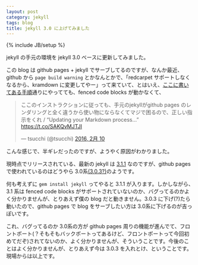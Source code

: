 ```yaml
---
layout: post
category: jekyll
tags: blog
title: jekyll 3.0 に上げてみました
---
```

{% include JB/setup %}

jekyll の手元の環境を jekyll 3.0 ベースに更新してみました。

この blog は github pages + jekyll でサーブしてるのですが、なんか最近、github から `page build warning` とかなんとかで、「redcarpet サポートしなくなるから、kramdown に変更してやー」って来ていて、とはいえ、[ここに書いてある手順](https://help.github.com/articles/updating-your-markdown-processor-to-kramdown/)通りにやってても、fenced code blocks が動かなくて、

<blockquote class="twitter-tweet" data-lang="ja"><p lang="ja" dir="ltr">ここのインストラクションに従っても、手元のjekyllがgithub pages のレンダリングと全く違うから使い物にならなくてマジで困るので、正しい指示をくれ / “Updating your Markdown process…” <a href="https://t.co/SAKQvMJTJI">https://t.co/SAKQvMJTJI</a></p>&mdash; tsucchi (@tsucchi) <a href="https://twitter.com/tsucchi/status/697442147599945728">2016, 2月 10</a></blockquote>
<script async src="//platform.twitter.com/widgets.js" charset="utf-8"></script>

こんな感じで、半ギレだったのですが、ようやく原因がわかりました。

現時点でリリースされている、最新の jekyll は [3.1.1](https://jekyllrb.com/news/2016/01/28/jekyll-3-1-1-released/) なのですが、github pages で使われているのはどうやら 3.0系[(3.0.3?)](https://jekyllrb.com/news/2016/02/08/jekyll-3-0-3-released/)のようです。

何も考えずに `gem install jekyll` ってやると 3.1.1 が入ります。しかしながら、3.1 系は fenced code blocks がサポートされていないのか、バグってるのかよく分かりませんが、とりあえず僕の blog だと動きません。3.0.3 に下げ(?)たら動いたので、github pages で blog をサーブしたい方は 3.0系に下げるのが吉っぽいです。

これ、バグってるのか 3.0系の方が github pages 周りの機能が進んでて、フロントポート(？そもそもバックポートってあるけど、フロントポートって今回初めてだぞ)されてないのか、よく分かりませんが、そういうことです。今後のことはよく分かりませんが、とりあえず今は 3.0.3 を入れとけ、ということです。現場からは以上です。
